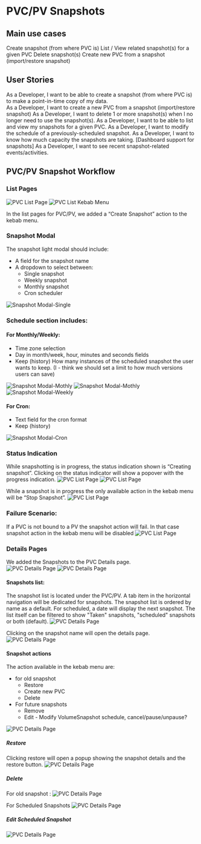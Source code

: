 # PVC/PV Snapshots
 
## Main use cases
Create snapshot (from where PVC is)
List / View related snapshot(s) for a given PVC
Delete snapshot(s)
Create new PVC from a snapshot (import/restore snapshot)
 
## User Stories
As a Developer, I want to be able to create a snapshot (from where PVC is) to make a point-in-time copy of my data.  
As a Developer, I want to create a new PVC from a snapshot (import/restore snapshot)
As a Developer, I want to delete 1 or more snapshot(s) when I no longer need to use the snapshot(s).
As a Developer, I want to be able to list and view my snapshots for a given PVC.
As a Developer, I want to modify the schedule of a previously-scheduled snapshot.
As a Developer, I want to know how much capacity the snapshots are taking. [Dashboard support for snapshots]
As a Developer, I want to see recent snapshot-related events/activities. 

## PVC/PV Snapshot Workflow 
### List Pages 
![PVC List Page](img/PVC-List-01.png)
![PVC List Kebab Menu](img/PVC-List-02.png)

In the list pages for PVC/PV, we added a “Create Snapshot” action to the kebab menu. 
  
### Snapshot Modal 
The snapshot light modal should include: 
- A field for the snapshot name
- A dropdown to select between: 
  - Single snapshot
  - Weekly snapshot
  - Monthly snapshot 
  - Cron scheduler  

![Snapshot Modal-Single](img/PVC-List-03-copy.png)

### Schedule section includes:
#### For Monthly/Weekly:
- Time zone selection
- Day in month/week, hour, minutes and seconds fields
- Keep (history) How many instances of the scheduled snapshot the user wants to keep. (I - think we should set a limit to how much versions users can save)

![Snapshot Modal-Mothly](img/PVC-List-04-copy.png)
![Snapshot Modal-Mothly](img/PVC-List-05.png)
![Snapshot Modal-Weekly](img/PVC-List-11.png)

#### For Cron: 
- Text field for the cron format
- Keep (history) 

![Snapshot Modal-Cron](img/PVC-List-12.png)

### Status Indication 
While snapshotting is in progress, the status indication shown is “Creating snapshot”. Clicking on the status indicator will show a popover with the progress indication. 
![PVC List Page](img/PVC-List-06.png) 
![PVC List Page](img/PVC-List-07.png)


While a snapshot is in progress the only available action in the kebab menu will be “Stop Snapshot”. 
![PVC List Page](img/PVC-List-08.png)


### Failure Scenario: 
If a PVC is not bound to a PV the snapshot action will fail. In that case snapshot action in the kebab menu will be disabled
![PVC List Page](img/PVC-List-10.png)


### Details Pages

We added the Snapshots to the PVC Details page.  
![PVC Details Page](img/PVC-Details-Overview-01.png)
![PVC Details Page](img/PVC-Details-Overview-02.png)

#### Snapshots list:
The snapshot list is located under the PVC/PV. A tab item in the horizontal navigation will be dedicated for snapshots. The snapshot list is ordered by name as a default. For scheduled, a date will display the next snapshot. The list itself can be filtered to show "Taken" snapshots, "scheduled" snapshots or both (default).
![PVC Details Page](img/PVC-Details-Snapshots-01.png)
 
Clicking on the snapshot name will open the details page.
![PVC Details Page](img/PVC-Details-Snapshots-02.png)

#### Snapshot actions
The action available in the kebab menu are: 
- for old snapshot  
  - Restore
  - Create new PVC
  - Delete
- For future snapshots
  - Remove
  - Edit - Modify VolumeSnapshot schedule, cancel/pause/unpause?

![PVC Details Page](img/PVC-Details-Snapshots-03.png)


##### Restore
Clicking restore will open a popup showing the snapshot details and the restore button. 
![PVC Details Page](img/PVC-Details-Snapshots-04.png)

##### Delete
For old snapshot :
![PVC Details Page](img/PVC-Details-Snapshots-06-copy.png)

For Scheduled Snapshots
![PVC Details Page](img/PVC-Details-Snapshots-06.png)

##### Edit Scheduled Snapshot
![PVC Details Page](img/PVC-Details-Snapshots-07.png)